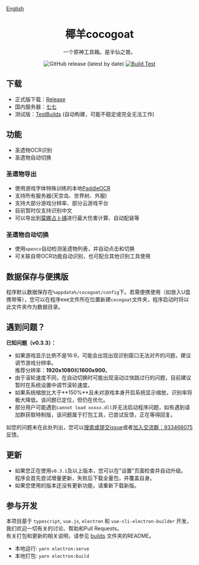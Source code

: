 [English](https://github.com/YuehaiTeam/cocogoat/blob/main/README_en.md)
<div align="center">

# 椰羊cocogoat  
一个原神工具箱。是半仙之兽。  

![GitHub release (latest by date)](https://img.shields.io/github/v/release/YuehaiTeam/cocogoat)
[![Build Test](https://github.com/YuehaiTeam/cocogoat/actions/workflows/build-test.yml/badge.svg)](https://github.com/YuehaiTeam/cocogoat/actions/workflows/build-test.yml)

</div>

## 下载
 - 正式版下载：[Release](https://github.com/YuehaiTeam/cocogoat/releases) 
 - 国内服务器：[七七](https://77.cocogoat.work/v1/ascension/)
 - 测试版：[TestBuilds](https://github.com/YuehaiTeam/cocogoat/actions/workflows/build-test.yml) (自动构建，可能不稳定或完全无法工作)

## 功能
 - 圣遗物OCR识别
 - 圣遗物自动切换

### 圣遗物导出
 - 使用游戏字体特殊训练的本地[PaddleOCR](https://github.com/PaddlePaddle/PaddleOCR)
 - 支持所有服务器(天空岛、世界树、外服)  
 - 支持大部分游戏分辨率、部分云游戏平台  
 - 目前暂时仅支持识别中文  
 - 可以导出到[莫娜占卜铺](https://www.genshin.art/)进行最大伤害计算、自动配装等

### 圣遗物自动切换
 - 使用`opencv`自动检测圣遗物列表，并自动点击和切换
 - 可关联自带OCR功能自动识别，也可配合其他识别工具使用

## 数据保存与便携版
程序默认数据保存在`%appdata%/cocogoat/config`下。若需便携使用（如放入U盘携带等），您可以在程序exe文件所在位置新建`cocogoat`文件夹，程序启动时将以此文件夹作为数据目录。

## 遇到问题？
**已知问题（v0.3.3）：**
 - 如果游戏显示比例不是16:9，可能会出现出现识别窗口无法对齐的问题，建议调节游戏分辨率。  
   推荐分辨率：**1920x1080**和**1600x900**。
 - 由于滚轮速度不同，在自动切换时可能出现滚动过快跳过行的问题，目前建议暂时在系统设置中调节滚轮速度。
 - 如果系统缩放比大于**150%**且未对游戏本身开启系统显示缩放，识别率将极大降低。该问题已定位，但仍在优化。
 - 部分用户可能遇到`cannot load xxxxx.dll`并无法启动程序问题，如有遇到请加群获取特制版，该问题属于打包工具，已尝试反馈，正在等得回复。

如您的问题未在此处列出，您可以[搜索或提交issue](https://github.com/YuehaiTeam/cocogoat/issues)或者[加入交流群：933468075](https://jq.qq.com/?_wv=1027&k=Pl2MFHcA)反馈。

## 更新
 - 如果您正在使用`v0.3.1`及以上版本，您可以在"设置"页面检查并自动升级。  
   程序会首先尝试增量更新，失败后下载全量包，并覆盖自身。
 - 如果您使用的版本还没有更新功能，请重新下载新版。

## 参与开发 
本项目基于 `typescript`, `vue.js`, `electron` 和 `vue-cli-electron-builder` 开发，我们欢迎一切有关的讨论、帮助和Pull Requests。  
有关打包和更新的相关说明，请参见 [builds](https://github.com/YuehaiTeam/cocogoat/tree/main/build) 文件夹的README。
 - 本地运行: `yarn electron:serve`
 - 本地打包: `yarn electron:build`
